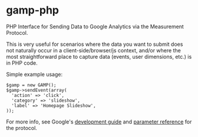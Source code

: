 gamp-php
========

PHP Interface for Sending Data to Google Analytics via the Measurement Protocol. 

This is very useful for scenarios where the data you want to submit does not naturally occur in a client-side/browser/js context, and/or where the most straightforward place to capture data (events, user dimensions, etc.) is in PHP code.

Simple example usage:

    $gamp = new GAMP();
    $gamp->sendEvent(array(
      'action' => 'click',
      'category' => 'slideshow',
      'label' => 'Homepage Slideshow',
    ));

For more info, see Google's [development guide](https://developers.google.com/analytics/devguides/collection/protocol/v1/devguide) and [parameter reference](https://developers.google.com/analytics/devguides/collection/protocol/v1/parameters) for the protocol.
